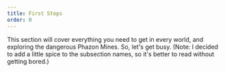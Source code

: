 ```yaml
---
title: First Steps
order: 0
---
```




This section will cover everything you need to get in every world, and
exploring the dangerous Phazon Mines. So, let's get busy. (Note: I decided to
add a little spice to the subsection names, so it's better to read without
getting bored.)


